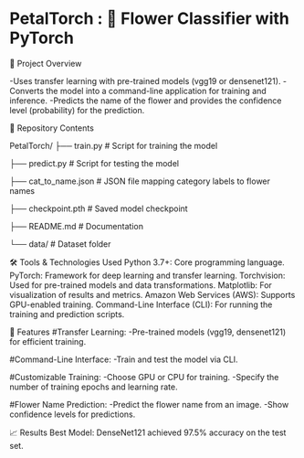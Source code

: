 # PetalTorch : 🌸 Flower Classifier with PyTorch

📖 Project Overview

-Uses transfer learning with pre-trained models (vgg19 or densenet121).
-Converts the model into a command-line application for training and inference.
-Predicts the name of the flower and provides the confidence level (probability) for the prediction.

📂 Repository Contents

PetalTorch/
├── train.py             # Script for training the model

├── predict.py           # Script for testing the model

├── cat_to_name.json     # JSON file mapping category labels to flower names

├── checkpoint.pth       # Saved model checkpoint

├── README.md            # Documentation

└── data/                # Dataset folder

🛠️ Tools & Technologies Used
Python 3.7+: Core programming language.
PyTorch: Framework for deep learning and transfer learning.
Torchvision: Used for pre-trained models and data transformations.
Matplotlib: For visualization of results and metrics.
Amazon Web Services (AWS): Supports GPU-enabled training.
Command-Line Interface (CLI): For running the training and prediction scripts.

🚀 Features
#Transfer Learning:
-Pre-trained models (vgg19, densenet121) for efficient training.

#Command-Line Interface:
-Train and test the model via CLI.

#Customizable Training:
-Choose GPU or CPU for training.
-Specify the number of training epochs and learning rate.

#Flower Name Prediction:
-Predict the flower name from an image.
-Show confidence levels for predictions.

📈 Results
Best Model: DenseNet121 achieved 97.5% accuracy on the test set.
